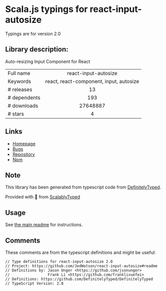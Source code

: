 
# Scala.js typings for react-input-autosize

Typings are for version 2.0

## Library description:
Auto-resizing Input Component for React

|                    |                 |
| ------------------ | :-------------: |
| Full name          | react-input-autosize |
| Keywords           | react, react-component, input, autosize |
| # releases         | 13 |
| # dependents       | 193 |
| # downloads        | 27648887 |
| # stars            | 4 |

## Links
- [Homepage](https://github.com/JedWatson/react-input-autosize#readme)
- [Bugs](https://github.com/JedWatson/react-input-autosize/issues)
- [Repository](https://github.com/JedWatson/react-input-autosize)
- [Npm](https://www.npmjs.com/package/react-input-autosize)
    


## Note
This library has been generated from typescript code from [DefinitelyTyped](https://definitelytyped.org).

Provided with :purple_heart: from [ScalablyTyped](https://github.com/oyvindberg/ScalablyTyped)

## Usage
See [the main readme](../../readme.md) for instructions.

## Comments

These comments are from the typescript definitions and might be useful:
```
// Type definitions for react-input-autosize 2.0
// Project: https://github.com/JedWatson/react-input-autosize#readme
// Definitions by: Jason Unger <https://github.com/jsonunger>
//                 Frank Li <https://github.com/franklixuefei>
// Definitions: https://github.com/DefinitelyTyped/DefinitelyTyped
// TypeScript Version: 2.8

```

